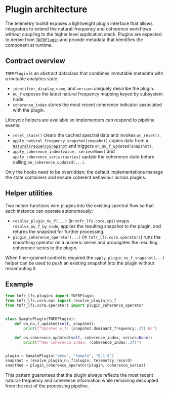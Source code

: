 # Plugin architecture

The telemetry toolkit exposes a lightweight plugin interface that allows
integrators to extend the natural-frequency and coherence workflows without
coupling to the higher level application stack.  Plugins are expected to derive
from [`TNFRPlugin`](../src/tnfr_lfs/plugins/base.py) and provide metadata that
identifies the component at runtime.

## Contract overview

`TNFRPlugin` is an abstract dataclass that combines immutable metadata with a
mutable analytics state:

* `identifier`, `display_name`, and `version` uniquely describe the plugin.
* `nu_f` exposes the latest natural frequency mapping keyed by subsystem node.
* `coherence_index` stores the most recent coherence indicator associated with
  the plugin.

Lifecycle helpers are available so implementers can respond to pipeline events:

* `reset_state()` clears the cached spectral data and invokes `on_reset()`.
* `apply_natural_frequency_snapshot(snapshot)` copies data from a
  [`NaturalFrequencySnapshot`](../src/tnfr_lfs/core/epi.py) and triggers
  `on_nu_f_updated(snapshot)`.
* `apply_coherence_index(value, series=None)` and `apply_coherence_series(series)`
  update the coherence state before calling `on_coherence_updated(...)`.

Only the hooks need to be overridden; the default implementations manage the
state containers and ensure coherent behaviour across plugins.

## Helper utilities

Two helper functions wire plugins into the existing spectral flow so that each
instance can operate autonomously:

* `resolve_plugin_nu_f(...)` (in `tnfr_lfs.core.epi`) wraps
  `resolve_nu_f_by_node`, applies the resulting snapshot to the plugin, and
  returns the snapshot for further processing.
* `plugin_coherence_operator(...)` (in `tnfr_lfs.core.operators`) runs the
  smoothing operator on a numeric series and propagates the resulting coherence
  series to the plugin.

When finer-grained control is required the `apply_plugin_nu_f_snapshot(...)`
helper can be used to push an existing snapshot into the plugin without
recomputing it.

## Example

```python
from tnfr_lfs.plugins import TNFRPlugin
from tnfr_lfs.core.epi import resolve_plugin_nu_f
from tnfr_lfs.core.operators import plugin_coherence_operator


class SamplePlugin(TNFRPlugin):
    def on_nu_f_updated(self, snapshot):
        print(f"Updated ν_f: {snapshot.dominant_frequency:.2f} Hz")

    def on_coherence_updated(self, coherence_index, series=None):
        print(f"New coherence index: {coherence_index:.3f}")


plugin = SamplePlugin("demo", "Sample", "0.1.0")
snapshot = resolve_plugin_nu_f(plugin, telemetry_record)
smoothed = plugin_coherence_operator(plugin, coherence_series)
```

This pattern guarantees that the plugin always reflects the most recent
natural-frequency and coherence information while remaining decoupled from the
rest of the processing pipeline.
